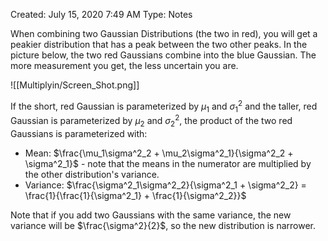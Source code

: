 Created: July 15, 2020 7:49 AM
Type: Notes

When combining two Gaussian Distributions (the two in red), you will get a peakier distribution that has a peak between the two other peaks. In the picture below, the two red Gaussians combine into the blue Gaussian. The more measurement you get, the less uncertain you are.

![[Multiplyin/Screen_Shot.png]]

If the short, red Gaussian is parameterized by $\mu_1$ and $\sigma^2_1$ and the taller, red Gaussian is parameterized by $\mu_2$ and $\sigma^2_2$, the product of the two red Gaussians is parameterized with:

- Mean: $\frac{\mu_1\sigma^2_2 + \mu_2\sigma^2_1}{\sigma^2_2 + \sigma^2_1}$ - note that the means in the numerator are multiplied by the other distribution's variance.
- Variance: $\frac{\sigma^2_1\sigma^2_2}{\sigma^2_1 + \sigma^2_2} = \frac{1}{\frac{1}{\sigma^2_1} + \frac{1}{\sigma^2_2}}$

Note that if you add two Gaussians with the same variance, the new variance will be $\frac{\sigma^2}{2}$, so the new distribution is narrower.